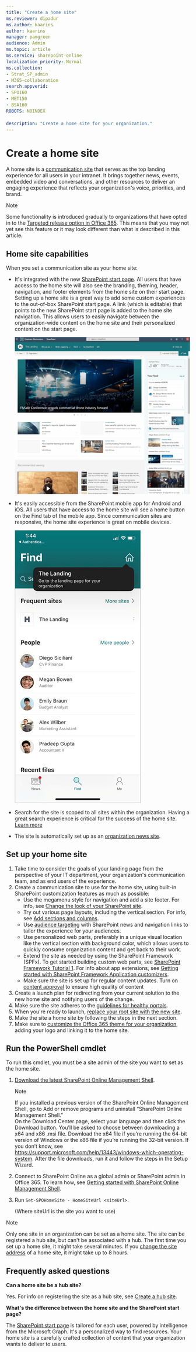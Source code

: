 ```yaml
---
title: "Create a home site"
ms.reviewer: dipadur
ms.author: kaarins
author: kaarins
manager: pamgreen
audience: Admin
ms.topic: article
ms.service: sharepoint-online
localization_priority: Normal
ms.collection:  
- Strat_SP_admin
- M365-collaboration
search.appverid:
- SPO160
- MET150
- BSA160
ROBOTS: NOINDEX

description: "Create a home site for your organization."
---
```


# Create a home site
  
A home site is a [communication site](https://support.office.com/article/94A33429-E580-45C3-A090-5512A8070732
) that serves as the top landing experience for all users in your intranet. It brings together news, events, embedded video and conversations, and other resources to deliver an engaging experience that reflects your organization's voice, priorities, and brand. 

> [!NOTE]
> Some functionality is introduced gradually to organizations that have opted in to the [Targeted release option in Office 365](/office365/admin/manage/release-options-in-office-365). This means that you may not yet see this feature or it may look different than what is described in this article. 

## Home site capabilities

When you set a communication site as your home site:

- It's integrated with the new [SharePoint start page](https://support.office.com/article/5ffd35a6-9fd8-47a4-900d-c548208d092e). All users that have access to the home site will also see the branding, theming, header, navigation, and footer elements from the home site on their start page. Setting up a home site is a great way to add some custom experiences to the out-of-box SharePoint start page. A link (which is editable) that points to the new SharePoint start page is added to the home site navigation. This allows users to easily navigate between the organization-wide content on the home site and their personalized content on the start page. 

    ![Going from the home site to the SharePoint start page](media/home-site.gif)

- It's easily accessible from the SharePoint mobile app for Android and iOS. All users that have access to the home site will see a home button on the Find tab of the mobile app. Since communication sites are responsive, the home site experience is great on mobile devices.

    ![Link to the home site in the SharePoint mobile app](media/home-site-fre.png)

- Search for the site is scoped to all sites within the organization. Having a great search experience is critical for the success of the home site. [Learn more](https://transform.microsoft.com/products/microsoft-search)
- The site is automatically set up as an [organization news site](organization-news-site.md).


## Set up your home site

1. Take time to consider the goals of your landing page from the perspective of your IT department, your organization's communication team, and as end users of the experience.
2. Create a communication site to use for the home site, using built-in SharePoint customization features as much as possible:
    - Use the megamenu style for navigation and add a site footer. For info, see [Change the look of your SharePoint site](https://support.office.com/article/06bbadc3-6b04-4a60-9d14-894f6a170818).
    - Try out various page layouts, including the vertical section. For info, see [Add sections and columns](https://support.office.com/article/fc491eb4-f733-4825-8fe2-e1ed80bd0899).
    - Use [audience targeting](https://support.office.com/article/68113d1b-be99-4d4c-a61c-73b087f48a81) with SharePoint news and navigation links to tailor the experience for your audiences.
    - Use personalized web parts, preferably in a unique visual location like the vertical section with background color, which allows users to quickly consume organization content and get back to their work. 
    - Extend the site as needed by using the SharePoint Framework (SPFx). To get started building custom web parts, see [SharePoint Framework Tutorial 1](https://www.youtube.com/watch?v=S3tG2DE8tR8). For info about app extensions, see [Getting started with SharePoint Framework Application customizers](https://www.youtube.com/watch?v=gp056PEZoRQ&list=PLR9nK3mnD-OV6WhWHOMAvW-T_EBGKIs3u&index=18&t=0s).
    - Make sure the site is set up for regular content updates. Turn on [content approval](https://support.office.com/article/a8b2e689-d4a1-4639-8028-333c0ece30d9) to ensure high quality of content
3. Create a launch plan for redirecting from your current solution to the new home site and notifying users of the change.
4. Make sure the site adheres to the [guidelines for healthy portals](https://Aka.ms/portalhealth).
5. When you're ready to launch, [replace your root site with the new site](modern-root-site.md#swap-your-root-site).
6. Make the site a home site by following the steps in the next section.
7. Make sure to [customize the Office 365 theme for your organization](/office365/admin/setup/customize-your-organization-theme), adding your logo and linking it to the home site. 

## Run the PowerShell cmdlet

To run this cmdlet, you must be a site admin of the site you want to set as the home site.

1. [Download the latest SharePoint Online Management Shell](https://go.microsoft.com/fwlink/p/?LinkId=255251).

    > [!NOTE]
    > If you installed a previous version of the SharePoint Online Management Shell, go to Add or remove programs and uninstall “SharePoint Online Management Shell.” <br>On the Download Center page, select your language and then click the Download button. You’ll be asked to choose between downloading a x64 and x86 .msi file. Download the x64 file if you’re running the 64-bit version of Windows or the x86 file if you’re running the 32-bit version. If you don’t know, see https://support.microsoft.com/help/13443/windows-which-operating-system. After the file downloads, run it and follow the steps in the Setup Wizard. 
    
2. Connect to SharePoint Online as a global admin or SharePoint admin in Office 365. To learn how, see [Getting started with SharePoint Online Management Shell](/powershell/sharepoint/sharepoint-online/connect-sharepoint-online).
    
3. Run `Set-SPOHomeSite - HomeSiteUrl <siteUrl>`.

    (Where siteUrl is the site you want to use)

> [!NOTE]
> Only one site in an organization can be set as a home site. The site can be registered a hub site, but can't be associated with a hub. The first time you set up a home site, it might take several minutes. If you [change the site address](change-site-address.md) of a home site, it might take up to 8 hours.

## Frequently asked questions

**Can a home site be a hub site?**

Yes. For info on registering the site as a hub site, see [Create a hub site](create-hub-site).

**What's the difference between the home site and the SharePoint start page?**

The [SharePoint start page](https://support.office.com/article/5ffd35a6-9fd8-47a4-900d-c548208d092e) is tailored for each user, powered by intelligence from the Microsoft Graph. It's a personalized way to find resources. Your home site is a carefully crafted collection of content that your organization wants to deliver to users. 

